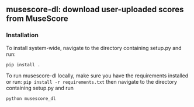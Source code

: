 ## musescore-dl: download user-uploaded scores from MuseScore

### Installation
To install system-wide, navigate to the directory containing setup.py and run:

    pip install .

To run musescore-dl locally, make sure you have the requirements installed or run: `pip install -r requirements.txt`
then navigate to the directory containing setup.py and run

    python musescore_dl
